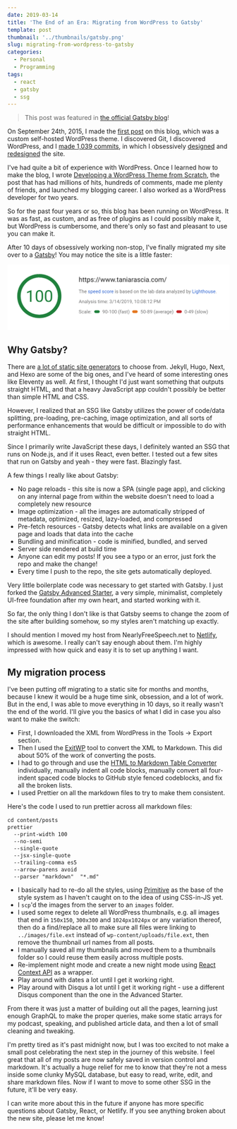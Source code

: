 ```yaml
---
date: 2019-03-14
title: 'The End of an Era: Migrating from WordPress to Gatsby'
template: post
thumbnail: '../thumbnails/gatsby.png'
slug: migrating-from-wordpress-to-gatsby
categories:
  - Personal
  - Programming
tags:
  - react
  - gatsby
  - ssg
---
```


<blockquote class="quotation"><p>This post was featured in <a href="https://www.gatsbyjs.org/blog/2019-03-21-migrating-from-wordpress-to-gatsby/">the official Gatsby blog</a>!</p></blockquote>

On September 24th, 2015, I made the [first post](/getting-started-with-git) on this blog, which was a custom self-hosted WordPress theme. I discovered Git, I discovered WordPress, and I [made 1,039 commits](https://github.com/taniarascia/oblate), in which I obsessively [designed](https://www.taniarascia.com/version-2-0-website-redesign-863-commits-later) and [redesigned](https://www.taniarascia.com/website-redesign-version-4-0) the site.

I've had quite a bit of experience with WordPress. Once I learned how to make the blog, I wrote [Developing a WordPress Theme from Scratch](/developing-a-wordpress-theme-from-scratch), the post that has had millions of hits, hundreds of comments, made me plenty of friends, and launched my blogging career. I also worked as a WordPress developer for two years.

So for the past four years or so, this blog has been running on WordPress. It was as fast, as custom, and as free of plugins as I could possibly make it, but WordPress is cumbersome, and there's only so fast and pleasant to use you can make it.

After 10 days of obsessively working non-stop, I've finally migrated my site over to a [Gatsby](https://www.gatsbyjs.org/)! You may notice the site is a little faster:

![](../images/speed.png)

## Why Gatsby?

There are [a lot of static site generators](https://www.staticgen.com/) to choose from. Jekyll, Hugo, Next, and Hexo are some of the big ones, and I've heard of some interesting ones like Eleventy as well. At first, I thought I'd just want something that outputs straight HTML, and that a heavy JavaScript app couldn't possibly be better than simple HTML and CSS.

However, I realized that an SSG like Gatsby utilizes the power of code/data splitting, pre-loading, pre-caching, image optimization, and all sorts of performance enhancements that would be difficult or impossible to do with straight HTML.

Since I primarily write JavaScript these days, I definitely wanted an SSG that runs on Node.js, and if it uses React, even better. I tested out a few sites that run on Gatsby and yeah - they were fast. Blazingly fast.

A few things I really like about Gatsby:

- No page reloads - this site is now a SPA (single page app), and clicking on any internal page from within the website doesn't need to load a completely new resource
- Image optimization - all the images are automatically stripped of metadata, optimized, resized, lazy-loaded, and compressed
- Pre-fetch resources - Gatsby detects what links are available on a given page and loads that data into the cache
- Bundling and minification - code is minified, bundled, and served
- Server side rendered at build time
- Anyone can edit my posts! If you see a typo or an error, just fork the repo and make the change!
- Every time I push to the repo, the site gets automatically deployed.

Very little boilerplate code was necessary to get started with Gatsby. I just forked the [Gatsby Advanced Starter](https://github.com/vagr9k/gatsby-advanced-starter/), a very simple, minimalist, completely UI-free foundation after my own heart, and started working with it.

So far, the only thing I don't like is that Gatsby seems to change the zoom of the site after building somehow, so my styles aren't matching up exactly.

I should mention I moved my host from NearlyFreeSpeech.net to [Netlify](https://www.netlify.com/), which is awesome. I really can't say enough about them. I'm highly impressed with how quick and easy it is to set up anything I want.

## My migration process

I've been putting off migrating to a static site for months and months, because I knew it would be a huge time sink, obsession, and a lot of work. But in the end, I was able to move everything in 10 days, so it really wasn't the end of the world. I'll give you the basics of what I did in case you also want to make the switch:

- First, I downloaded the XML from WordPress in the Tools -> Export section.
- Then I used the [ExitWP](https://github.com/thomasf/exitwp) tool to convert the XML to Markdown. This did about 50% of the work of converting the posts.
- I had to go through and use the [HTML to Markdown Table Converter](https://jmalarcon.github.io/markdowntables/) individually, manually indent all code blocks, manually convert all four-indent spaced code blocks to GitHub style fenced codeblocks, and fix all the broken lists.
- I used Prettier on all the markdown files to try to make them consistent.

Here's the code I used to run prettier across all markdown files:

```
cd content/posts
prettier
  --print-width 100
  --no-semi
  --single-quote
  --jsx-single-quote
  --trailing-comma es5
  --arrow-parens avoid
  --parser "markdown"  "*.md"
```

- I basically had to re-do all the styles, using [Primitive](https://taniarascia.github.io/primitive) as the base of the style system as I haven't caught on to the idea of using CSS-in-JS yet.
- I `scp`'d the images from the server to an `images` folder.
- I used some regex to delete all WordPress thumbnails, e.g. all images that end in `150x150`, `300x300` and `1024px1024px` or any variation thereof, then do a find/replace all to make sure all files were linking to `../images/file.ext` instead of `wp-content/uploads/file.ext`, then remove the thumbnail url names from all posts.
- I manually saved all my thumbnails and moved them to a thumbnails folder so I could reuse them easily across multiple posts.
- Re-implement night mode and create a new night mode using [React Context API](https://www.gatsbyjs.org/blog/2019-01-31-using-react-context-api-with-gatsby/) as a wrapper.
- Play around with dates a lot until I get it working right.
- Play around with Disqus a lot until I get it working right - use a different Disqus component than the one in the Advanced Starter.

From there it was just a matter of building out all the pages, learning just enough GraphQL to make the proper queries, make some static arrays for my podcast, speaking, and published article data, and then a lot of small cleaning and tweaking.

I'm pretty tired as it's past midnight now, but I was too excited to not make a small post celebrating the next step in the journey of this website. I feel great that all of my posts are now safely saved in version control and markdown. It's actually a huge relief for me to know that they're not a mess inside some clunky MySQL database, but easy to read, write, edit, and share markdown files. Now if I want to move to some other SSG in the future, it'll be very easy.

I can write more about this in the future if anyone has more specific questions about Gatsby, React, or Netlify. If you see anything broken about the new site, please let me know!
